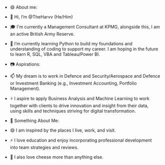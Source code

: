 - 😄 About me:
- 👋 Hi, I’m @TheHarvv (He/Him)
- 🎓 I'm currently a Management Consultant at KPMG, alongside this, I am an active British Army Reserve.
- 🌱 I’m currently learning Python to build my foundations and understanding of coding to support my career. I am hoping in the future to learn R, SQL, VBA and Tableau/Power BI.


- 📷 Aspirations:
- 📫 My dream is to work in Defence and Security/Aerospace and Defence or Investment Banking (e.g., Investment Accounting, Portfolio Management).
- ⚡ I aspire to apply Business Analysis and Machine Learning to work together with clients to drive innovation and insight from their data, using skills and techniques striving for digital transformation.

- 📍 Something About Me:
- 😄 I am inspired by the places I live, work, and visit.
- ⚡ I love education and enjoy incorporating professional development into team strategies and reviews.
- 💞️ I also love cheese more than anything else.

<!---
TheHarvv/TheHarvv is a ✨ special ✨ repository because its `README.md` (this file) appears on your GitHub profile.
You can click the Preview link to take a look at your changes.
--->
